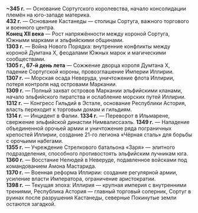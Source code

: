 
**~345 г.** — Основание Сортугского королевства, начало консолидации племён на юго-западе материка.  
**432 г.** — Основание Кастанеды — столицы Сортуга, важного торгового и военного центра.  
**Конец XII века** — Рост напряжённости между короной Сортуга, Южными марками и эльфийскими общинами.  
**1303 г.** — Война Нового Порядка: внутренние конфликты между короной Думтана X, феодалами Южных марок и магическими сообществами.  
**1305 г., 67-й день лета** — Сожжение дворца короля Думтана X, падение Сортугской короны, провозглашение Империи Иллирии.  
**1307 г.** — Морская осада Неверуда, уничтожение флота Иллирии, потеря контроля над островами Маркании.  
**1309 г.** — Полный захват островов Маркании эльфийскими кланами, начало эльфийского пиратства и ослабление морских путей Иллирии.  
**1312 г.** — Конгресс Гильдий в Эстале, основание Республики Астория, власть переходит к торговым домам и гильдиям.  
**1314 г.** — Инцидент в Фалии.
**1334 г.** — Переворот в Ильмарене, свержение эльфийской династии Нимвалиссаэль.
**1349 г.** — Нападение объединенной орочьей армии и уничтожение ряда пограничных крепостей Иллирии, создание 21-го легиона «Чёрная сталь» для борьбы с орочьими набегами.  
**1355 г.** — Учреждение Стрелкового батальона «Заря» — элитного подразделения, способного противостоять эльфийским лучникам юга.  
**1360 г.** — Восстание Нелюдей в Неверуде, подавленное войсками под командованием Амона Мастаридa.  
**1370 г.** — Военная реформа Иллирии: создание регулярной армии, усиление власти Императора, ограничение аристократии.  
**1398 г.** — Текущая эпоха: Иллирия — крупная империя с внутренними трениями, Республика Астория — главный торговый соперник, Сортуг в руинах после разрушения Кастанеды, северные Покинутые земли остаются загадкой.
